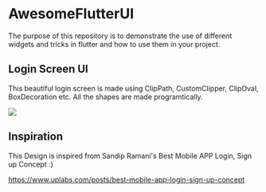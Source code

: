 # AwesomeFlutterUI

The purpose of this repository is to demonstrate the use of different widgets and tricks in flutter and how to use them in your project.

## Login Screen UI

This beautiful login screen is made using ClipPath, CustomClipper, ClipOval, BoxDecoration etc.
All the shapes are made programtically.

![](https://imgur.com/Lvz6Hqf.jpg)
## Inspiration
This Design is inspired from Sandip Ramani's Best Mobile APP Login, Sign up Concept :)

https://www.uplabs.com/posts/best-mobile-app-login-sign-up-concept
